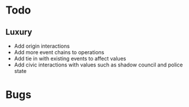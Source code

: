 ﻿# Todo

## Luxury

- Add origin interactions
- Add more event chains to operations
- Add tie in with existing events to affect values
- Add civic interactions with values such as shadow council and police state

# Bugs